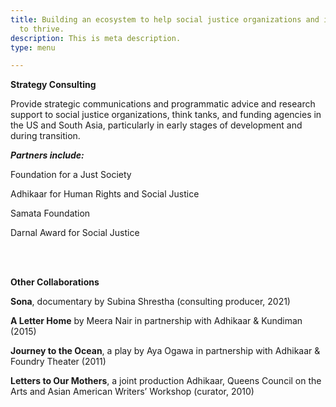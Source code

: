 ```yaml
---
title: Building an ecosystem to help social justice organizations and initiatives
  to thrive.
description: This is meta description.
type: menu

---
```

**Strategy Consulting**

Provide strategic communications and programmatic advice and research support to social justice organizations, think tanks, and funding agencies in the US and South Asia, particularly in early stages of development and during transition.

**_Partners include:_**

Foundation for a Just Society

Adhikaar for Human Rights and Social Justice

Samata Foundation

Darnal Award for Social Justice

<br><br>

**Other Collaborations**

**Sona**, documentary by Subina Shrestha (consulting producer, 2021)

**A Letter Home** by Meera Nair in partnership with Adhikaar & Kundiman (2015)

**Journey to the Ocean**, a play by Aya Ogawa in partnership with Adhikaar & Foundry Theater (2011)

**Letters to Our Mothers**, a joint production Adhikaar, Queens Council on the Arts and Asian American Writers’ Workshop (curator, 2010)